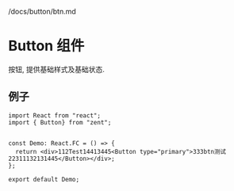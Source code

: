 /docs/button/btn.md

# Button 组件

按钮, 提供基础样式及基础状态.

## 例子

```code
import React from "react";
import { Button} from "zent";


const Demo: React.FC = () => {
  return <div>112Test14413445<Button type="primary">333btn测试22311132131445</Button></div>;
};

export default Demo;
```
